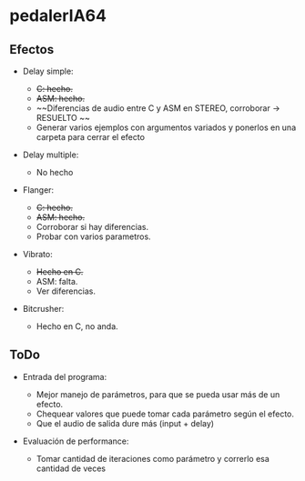 pedalerIA64
===========

Efectos
--------------

* Delay simple:
  * ~~C: hecho.~~
  * ~~ASM: hecho.~~
  * ~~Diferencias de audio entre C y ASM en STEREO, corroborar -> RESUELTO ~~
  * Generar varios ejemplos con argumentos variados y ponerlos en una carpeta para cerrar el efecto

* Delay multiple:
  * No hecho

* Flanger:
  * ~~C: hecho.~~
  * ~~ASM: hecho.~~
  * Corroborar si hay diferencias. 
  * Probar con varios parametros.
  
* Vibrato:
  * ~~Hecho en C.~~
  * ASM: falta.
  * Ver diferencias.

* Bitcrusher:
  * Hecho en C, no anda.



ToDo
--------------

* Entrada del programa:
  * Mejor manejo de parámetros, para que se pueda usar más de un efecto.
  * Chequear valores que puede tomar cada parámetro según el efecto.
  * Que el audio de salida dure más (input + delay)
  
* Evaluación de performance:
  * Tomar cantidad de iteraciones como parámetro y correrlo esa cantidad de veces



